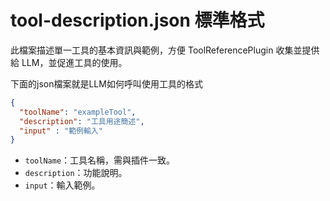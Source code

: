 # tool-description.json 標準格式

此檔案描述單一工具的基本資訊與範例，方便 ToolReferencePlugin 收集並提供給 LLM，並促進工具的使用。

下面的json檔案就是LLM如何呼叫使用工具的格式

```json
{
  "toolName": "exampleTool",
  "description": "工具用途簡述",
  "input" : "範例輸入"
}
```
- `toolName`：工具名稱，需與插件一致。
- `description`：功能說明。
- `input`：輸入範例。
